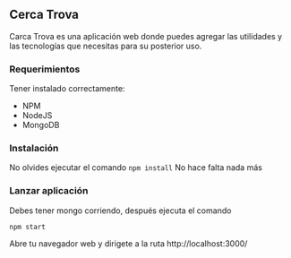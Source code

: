 ## Cerca Trova

Carca Trova es una aplicación web donde puedes agregar las utilidades y las tecnologías que necesitas para su posterior uso.

### Requerimientos

Tener instalado correctamente:

- NPM
- NodeJS
- MongoDB

### Instalación

No olvides ejecutar el comando ```npm install``` 
No hace falta nada más

### Lanzar aplicación

Debes tener mongo corriendo, después ejecuta el comando
```
npm start
```
Abre tu navegador web y dirigete a la ruta http://localhost:3000/
